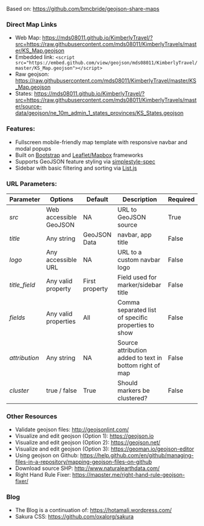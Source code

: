 Based on: https://github.com/bmcbride/geojson-share-maps

### Direct Map Links
- Web Map: https://mds08011.github.io/KimberlyTravel/?src=https://raw.githubusercontent.com/mds08011/KimberlyTravels/master/KS_Map.geojson
- Embedded link: ```<script src="https://embed.github.com/view/geojson/mds08011/KimberlyTravel/master/KS_Map.geojson"></script>```
- Raw geojson: https://raw.githubusercontent.com/mds08011/KimberlyTravel/master/KS_Map.geojson
- States: https://mds08011.github.io/KimberlyTravel/?src=https://raw.githubusercontent.com/mds08011/KimberlyTravels/master/source-data/geojson/ne_10m_admin_1_states_provinces/KS_States.geojson


### Features:

- Fullscreen mobile-friendly map template with responsive navbar and modal popups
- Built on [Bootstrap](http://getbootstrap.com/) and [Leaflet/Mapbox](http://leafletjs.com/) frameworks
- Supports GeoJSON feature styling via [simplestyle-spec](https://github.com/mapbox/simplestyle-spec/)
- Sidebar with basic filtering and sorting via [List.js](http://www.listjs.com/)


### URL Parameters:

| Parameter     | Options                 | Default       | Description                                              | Required |
| ------------- | ----------------------- | ------------- | -------------------------------------------------------- | -------- |
| _src_         | Web accessible GeoJSON  | NA            | URL to GeoJSON source                                    | True     |
| _title_       | Any string              | GeoJSON Data  | navbar, app title                                        | False    |
| _logo_        | Any accessible URL      | NA            | URL to a custom navbar logo                              | False    |
| _title_field_ | Any valid property      | First property| Field used for marker/sidebar title                      | False    |
| _fields_      | Any valid properties    | All           | Comma separated list of specific properties to show      | False    |
| _attribution_ | Any string              | NA            | Source attribution added to text in bottom right of map  | False    |
| _cluster_     | true / false            | True          | Should markers be clustered?                             | False    |

### Other Resources

- Validate geojson files: http://geojsonlint.com/
- Visualize and edit geojson (Option 1): https://geojson.io
- Visualize and edit geojson (Option 2): https://geojson.net/
- Visualize and edit geojson (Option 3): https://geoman.io/geojson-editor
- Using geojson on Github: https://help.github.com/en/github/managing-files-in-a-repository/mapping-geojson-files-on-github
- Download source SHP: http://www.naturalearthdata.com/
- Right Hand Rule Fixer: https://mapster.me/right-hand-rule-geojson-fixer/

### Blog 
- The Blog is a continuation of: https://hotamali.wordpress.com/
- Sakura CSS: https://github.com/oxalorg/sakura